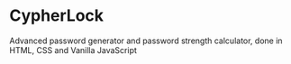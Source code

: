# CypherLock
Advanced password generator and password strength calculator, done in HTML, CSS and Vanilla JavaScript
